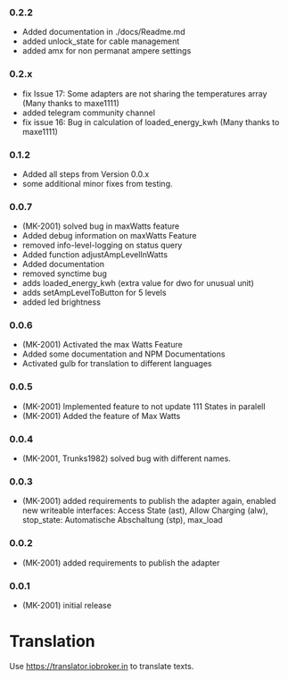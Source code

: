 ### 0.2.2
* Added documentation in ./docs/Readme.md
* added unlock_state for cable management
* added amx for non permanat ampere settings

### 0.2.x
* fix Issue 17: Some adapters are not sharing the temperatures array (Many thanks to maxe1111) 
* added telegram community channel
* fix issue 16: Bug in calculation of loaded_energy_kwh (Many thanks to maxe1111) 

### 0.1.2
* Added all steps from Version 0.0.x
* some additional minor fixes from testing.

### 0.0.7
* (MK-2001) solved bug in maxWatts feature
* Added debug information on maxWatts Feature
* removed info-level-logging on status query
* Added function adjustAmpLevelInWatts
* Added documentation
* removed synctime bug
* adds loaded_energy_kwh (extra value for dwo for unusual unit)
* adds setAmpLevelToButton for 5 levels
* added led brightness

### 0.0.6
* (MK-2001) Activated the max Watts Feature
* Added some documentation and NPM Documentations
* Activated gulb for translation to different languages

### 0.0.5
* (MK-2001) Implemented feature to not update 111 States in paralell
* (MK-2001) Added the feature of Max Watts

### 0.0.4
* (MK-2001, Trunks1982) solved bug with different names.

### 0.0.3
* (MK-2001) added requirements to publish the adapter again, enabled new writeable interfaces: Access State (ast), Allow Charging (alw), stop_state: ​Automatische Abschaltung (stp), max_load

### 0.0.2
* (MK-2001) added requirements to publish the adapter

### 0.0.1
* (MK-2001) initial release

# Translation
Use https://translator.iobroker.in to translate texts.